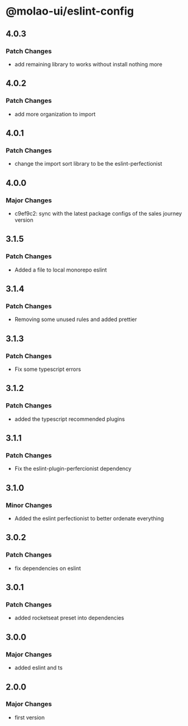 # @molao-ui/eslint-config

## 4.0.3

### Patch Changes

- add remaining library to works without install nothing more

## 4.0.2

### Patch Changes

- add more organization to import

## 4.0.1

### Patch Changes

- change the import sort library to be the eslint-perfectionist

## 4.0.0

### Major Changes

- c9ef9c2: sync with the latest package configs of the sales journey version

## 3.1.5

### Patch Changes

- Added a file to local monorepo eslint

## 3.1.4

### Patch Changes

- Removing some unused rules and added prettier

## 3.1.3

### Patch Changes

- Fix some typescript errors

## 3.1.2

### Patch Changes

- added the typescript recommended plugins

## 3.1.1

### Patch Changes

- Fix the eslint-plugin-perfercionist dependency

## 3.1.0

### Minor Changes

- Added the eslint perfectionist to better ordenate everything

## 3.0.2

### Patch Changes

- fix dependencies on eslint

## 3.0.1

### Patch Changes

- added rocketseat preset into dependencies

## 3.0.0

### Major Changes

- added eslint and ts

## 2.0.0

### Major Changes

- first version
